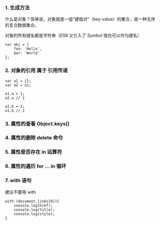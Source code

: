 ### 1. 生成方法

什么是对象？简单说，对象就是一组“键值对”（key-value）的集合，是一种无序的复合数据集合。

对象的所有键名都是字符串（ES6 又引入了 Symbol 值也可以作为键名）

    var obj = {
        foo: 'Hello',
        bar: 'World'
    };

### 2. 对象的引用 属于 引用传递

    var o1 = {};
    var o2 = o1;

    o1.a = 1;
    o2.a // 1

    o2.b = 2;
    o1.b // 2


### 3. 属性的查看 Object.keys()


### 4. 属性的删除 delete 命令

### 5. 属性是否存在 in 运算符

### 6. 属性的遍历 for ... in 循环

### 7. with 语句

建议不要用 with

    with (document.links[0]){
        console.log(href);
        console.log(title);
        console.log(style);
    }